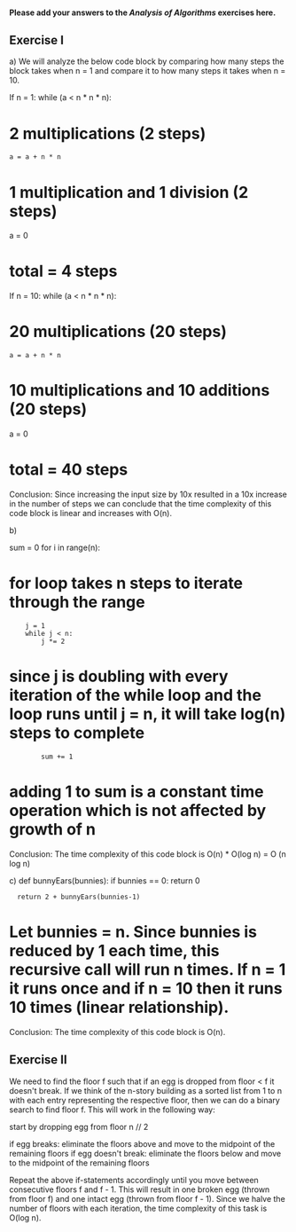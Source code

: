 #### Please add your answers to the ***Analysis of  Algorithms*** exercises here.

## Exercise I


a) We will analyze the below code block by comparing how many steps the block takes when n = 1 and compare it to how many steps it takes when n = 10.

If n = 1:
while (a < n * n * n): 
# 2 multiplications (2 steps)
    a = a + n * n 
# 1 multiplication and 1 division (2 steps)
a = 0
# total = 4 steps

If n = 10:
while (a < n * n * n): 
# 20 multiplications (20 steps)
    a = a + n * n 
# 10 multiplications and 10 additions (20 steps)
a = 0
# total = 40 steps

Conclusion: Since increasing the input size by 10x resulted in a 10x increase in the number of steps we can conclude that the time complexity of this code block is linear and increases with O(n).



b) 

sum = 0
    for i in range(n):
# for loop takes n steps to iterate through the range
        j = 1
        while j < n:
            j *= 2
# since j is doubling with every iteration of the while loop and the loop runs until j = n, it will take log(n) steps to complete
            sum += 1
# adding 1 to sum is a constant time operation which is not affected by growth of n

Conclusion: The time complexity of this code block is O(n) * O(log n) = O (n log n)


c)
def bunnyEars(bunnies):
      if bunnies == 0:
        return 0

      return 2 + bunnyEars(bunnies-1)
# Let bunnies = n. Since bunnies is reduced by 1 each time, this recursive call will run n times. If n = 1 it runs once and if n = 10 then it runs 10 times (linear relationship).

Conclusion: The time complexity of this code block is O(n).

## Exercise II

We need to find the floor f such that if an egg is dropped from floor < f it doesn't break. If we think of the n-story building as a sorted list from 1 to n with each entry representing the respective floor, then we can do a binary search to find floor f. This will work in the following way: 

start by dropping egg from floor n // 2

if egg breaks:
    eliminate the floors above and move to the midpoint of the remaining floors
if egg doesn't break:
    eliminate the floors below and move to the midpoint of the remaining floors

Repeat the above if-statements accordingly until you move between consecutive floors f and f - 1. This will result in one broken egg (thrown from floor f) and one intact egg (thrown from floor f - 1). Since we halve the number of floors with each iteration, the time complexity of this task is O(log n).


